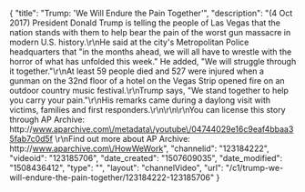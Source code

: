 {
    "title": "Trump: 'We Will Endure the Pain Together'",
    "description": "(4 Oct 2017) President Donald Trump is telling the people of Las Vegas that the nation stands with them to help bear the pain of the worst gun massacre in modern U.S. history.\r\nHe said at the city's Metropolitan Police headquarters that \"in the months ahead, we will all have to wrestle with the horror of what has unfolded this week.\"  He added, \"We will struggle through it together.\"\r\nAt least 59 people died and 527 were injured when a gunman on the 32nd floor of a hotel on the Vegas Strip opened fire on an outdoor country music festival.\r\nTrump says, \"We stand together to help you carry your pain.\"\r\nHis remarks came during a daylong visit with victims, families and first responders.\r\n\r\n\r\nYou can license this story through AP Archive: http:\/\/www.aparchive.com\/metadata\/youtube\/04744029e16c9eaf4bbaa35fab7c0d5f \r\nFind out more about AP Archive: http:\/\/www.aparchive.com\/HowWeWork",
    "channelid": "123184222",
    "videoid": "123185706",
    "date_created": "1507609035",
    "date_modified": "1508436412",
    "type": "",
    "layout": "channelVideo",
    "url": "\/c1\/trump-we-will-endure-the-pain-together\/123184222-123185706"
}